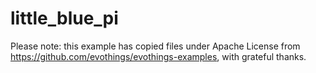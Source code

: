 # little_blue_pi
Please note: this example has copied files under Apache License from
https://github.com/evothings/evothings-examples, with grateful thanks.
